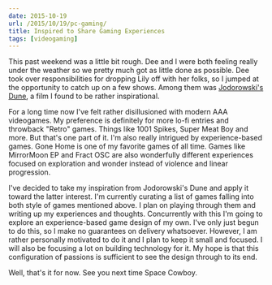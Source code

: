 ```yaml
---
date: 2015-10-19
url: /2015/10/19/pc-gaming/
title: Inspired to Share Gaming Experiences
tags: [videogaming]
---
```


This past weekend was a little bit rough. Dee and I were both feeling really under the weather so we pretty
  much got as little done as possible.  Dee took over responsibilities for dropping Lily off with her folks,
  so I jumped at the opportunity to catch up on a few shows.  Among them was [Jodorowski's Dune](http://www.jodorowskysdune.com/),
  a film I found to be rather inspirational.

For a long time now I've felt rather disillusioned with modern AAA videogames.  My preference is definitely
  for more lo-fi entries and throwback "Retro" games.  Things like 1001 Spikes, Super Meat Boy and more.
  But that's one part of it.  I'm also really intrigued by experience-based games.  Gone Home is one of my
  favorite games of all time.  Games like MirrorMoon EP and Fract OSC are also wonderfully different experiences
  focused on exploration and wonder instead of violence and linear progression.

I've decided to take my inspiration from Jodorowski's Dune and apply it toward the latter interest.  I'm
  currently curating a list of games falling into both style of games mentioned above.  I plan on playing
  through them and writing up my experiences and thoughts.  Concurrently with this I'm going to explore an
  experience-based game design of my own.  I've only just begun to do this, so I make no guarantees on delivery
  whatsoever.  However, I am rather personally motivated to do it and I plan to keep it small and focused.
  I will also be focusing a lot on building technology for it.  My hope is that this configuration of passions
  is sufficient to see the design through to its end.

Well, that's it for now.
See you next time Space Cowboy.